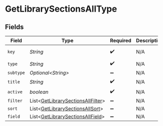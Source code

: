 # GetLibrarySectionsAllType


## Fields

| Field                                                                                        | Type                                                                                         | Required                                                                                     | Description                                                                                  | Example                                                                                      |
| -------------------------------------------------------------------------------------------- | -------------------------------------------------------------------------------------------- | -------------------------------------------------------------------------------------------- | -------------------------------------------------------------------------------------------- | -------------------------------------------------------------------------------------------- |
| `key`                                                                                        | *String*                                                                                     | :heavy_check_mark:                                                                           | N/A                                                                                          | /library/sections/2/all?type=2                                                               |
| `type`                                                                                       | *String*                                                                                     | :heavy_check_mark:                                                                           | N/A                                                                                          | filter                                                                                       |
| `subtype`                                                                                    | *Optional\<String>*                                                                          | :heavy_minus_sign:                                                                           | N/A                                                                                          | clip                                                                                         |
| `title`                                                                                      | *String*                                                                                     | :heavy_check_mark:                                                                           | N/A                                                                                          | TV Shows                                                                                     |
| `active`                                                                                     | *boolean*                                                                                    | :heavy_check_mark:                                                                           | N/A                                                                                          | false                                                                                        |
| `filter`                                                                                     | List\<[GetLibrarySectionsAllFilter](../../models/operations/GetLibrarySectionsAllFilter.md)> | :heavy_minus_sign:                                                                           | N/A                                                                                          |                                                                                              |
| `sort`                                                                                       | List\<[GetLibrarySectionsAllSort](../../models/operations/GetLibrarySectionsAllSort.md)>     | :heavy_minus_sign:                                                                           | N/A                                                                                          |                                                                                              |
| `field`                                                                                      | List\<[GetLibrarySectionsAllField](../../models/operations/GetLibrarySectionsAllField.md)>   | :heavy_minus_sign:                                                                           | N/A                                                                                          |                                                                                              |